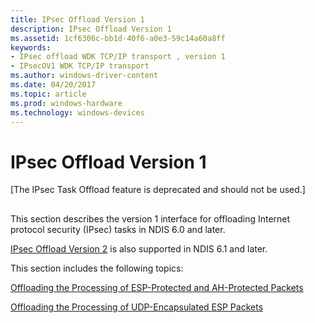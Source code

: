 ```yaml
---
title: IPsec Offload Version 1
description: IPsec Offload Version 1
ms.assetid: 1cf6306c-bb1d-40f6-a0e3-59c14a60a8ff
keywords:
- IPsec offload WDK TCP/IP transport , version 1
- IPsecOV1 WDK TCP/IP transport
ms.author: windows-driver-content
ms.date: 04/20/2017
ms.topic: article
ms.prod: windows-hardware
ms.technology: windows-devices
---
```


# IPsec Offload Version 1

\[The IPsec Task Offload feature is deprecated and should not be used.\]

## <a href="" id="ddk-ipsec-offload-version-1-ng"></a>


This section describes the version 1 interface for offloading Internet protocol security (IPsec) tasks in NDIS 6.0 and later.

[IPsec Offload Version 2](ipsec-offload-version-2.md) is also supported in NDIS 6.1 and later.

This section includes the following topics:

[Offloading the Processing of ESP-Protected and AH-Protected Packets](offloading-the-processing-of-esp-protected-and-ah-protected-packets.md)

[Offloading the Processing of UDP-Encapsulated ESP Packets](offloading-the-processing-of-udp-encapsulated-esp-packets.md)

 

 





